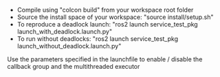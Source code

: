 - Compile using "colcon build" from your workspace root folder
- Source the install space of your workspace: "source install/setup.sh"
- To reproduce a deadlock launch: "ros2 launch service_test_pkg launch_with_deadlock.launch.py"
- To run without deadlocks: "ros2 launch service_test_pkg launch_without_deadlock.launch.py"

Use the parameters specified in the launchfile to enable / disable the callback group and the multithreaded executor
